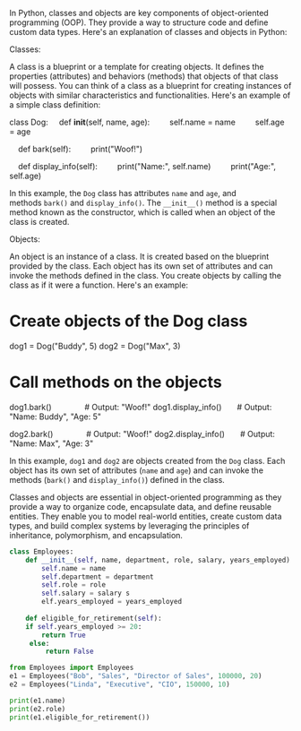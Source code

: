 In Python, classes and objects are key components of object-oriented programming (OOP). They provide a way to structure code and define custom data types. Here's an explanation of classes and objects in Python:

Classes:

A class is a blueprint or a template for creating objects. It defines the properties (attributes) and behaviors (methods) that objects of that class will possess. You can think of a class as a blueprint for creating instances of objects with similar characteristics and functionalities. Here's an example of a simple class definition:

class Dog:
    def __init__(self, name, age):
        self.name = name
        self.age = age


    def bark(self):
        print("Woof!")


    def display_info(self):
        print("Name:", self.name)
        print("Age:", self.age)

In this example, the `Dog` class has attributes `name` and `age`, and methods `bark()` and `display_info()`. The `__init__()` method is a special method known as the constructor, which is called when an object of the class is created.

Objects:

An object is an instance of a class. It is created based on the blueprint provided by the class. Each object has its own set of attributes and can invoke the methods defined in the class. You create objects by calling the class as if it were a function. Here's an example:

# Create objects of the Dog class
dog1 = Dog("Buddy", 5)
dog2 = Dog("Max", 3)


# Call methods on the objects
dog1.bark()               # Output: "Woof!"
dog1.display_info()       # Output: "Name: Buddy", "Age: 5"


dog2.bark()               # Output: "Woof!"
dog2.display_info()       # Output: "Name: Max", "Age: 3"

In this example, `dog1` and `dog2` are objects created from the `Dog` class. Each object has its own set of attributes (`name` and `age`) and can invoke the methods (`bark()` and `display_info()`) defined in the class.

Classes and objects are essential in object-oriented programming as they provide a way to organize code, encapsulate data, and define reusable entities. They enable you to model real-world entities, create custom data types, and build complex systems by leveraging the principles of inheritance, polymorphism, and encapsulation.  



```python
class Employees: 
	def __init__(self, name, department, role, salary, years_employed): 
		self.name = name 
		self.department = department 
		self.role = role 
		self.salary = salary s
		elf.years_employed = years_employed 
		
	def eligible_for_retirement(self): 
	if self.years_employed >= 20: 
		return True
	 else: 
		 return False
```



```python
from Employees import Employees
e1 = Employees("Bob", "Sales", "Director of Sales", 100000, 20) 
e2 = Employees("Linda", "Executive", "CIO", 150000, 10)

print(e1.name)
print(e2.role) 
print(e1.eligible_for_retirement())
```